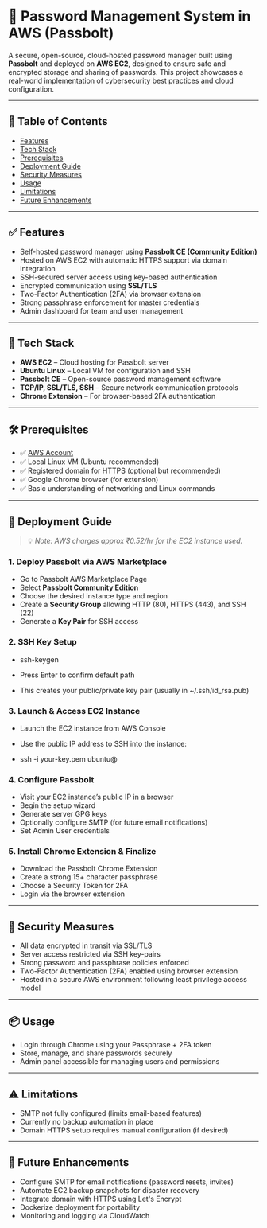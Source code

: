 # 🔐 Password Management System in AWS (Passbolt)

A secure, open-source, cloud-hosted password manager built using **Passbolt** and deployed on **AWS EC2**, designed to ensure safe and encrypted storage and sharing of passwords. This project showcases a real-world implementation of cybersecurity best practices and cloud configuration.

---

## 📄 Table of Contents

- [Features](#features)
- [Tech Stack](#tech-stack)
- [Prerequisites](#prerequisites)
- [Deployment Guide](#deployment-guide)
- [Security Measures](#security-measures)
- [Usage](#usage)
- [Limitations](#limitations)
- [Future Enhancements](#future-enhancements)

---

## ✅ Features

- Self-hosted password manager using **Passbolt CE (Community Edition)**
- Hosted on AWS EC2 with automatic HTTPS support via domain integration
- SSH-secured server access using key-based authentication
- Encrypted communication using **SSL/TLS**
- Two-Factor Authentication (2FA) via browser extension
- Strong passphrase enforcement for master credentials
- Admin dashboard for team and user management

---

## 🧰 Tech Stack

- **AWS EC2** – Cloud hosting for Passbolt server  
- **Ubuntu Linux** – Local VM for configuration and SSH  
- **Passbolt CE** – Open-source password management software  
- **TCP/IP, SSL/TLS, SSH** – Secure network communication protocols  
- **Chrome Extension** – For browser-based 2FA authentication  

---

## 🛠️ Prerequisites

- ✅ [AWS Account](https://aws.amazon.com/)
- ✅ Local Linux VM (Ubuntu recommended)
- ✅ Registered domain for HTTPS (optional but recommended)
- ✅ Google Chrome browser (for extension)
- ✅ Basic understanding of networking and Linux commands

---

## 🚀 Deployment Guide

> 💡 _Note: AWS charges approx ₹0.52/hr for the EC2 instance used._

### 1. Deploy Passbolt via AWS Marketplace

- Go to Passbolt AWS Marketplace Page
- Select **Passbolt Community Edition**
- Choose the desired instance type and region
- Create a **Security Group** allowing HTTP (80), HTTPS (443), and SSH (22)
- Generate a **Key Pair** for SSH access

### 2. SSH Key Setup

- ssh-keygen

- Press Enter to confirm default path
- This creates your public/private key pair (usually in ~/.ssh/id_rsa.pub)

### 3. Launch & Access EC2 Instance

- Launch the EC2 instance from AWS Console
- Use the public IP address to SSH into the instance:

- ssh -i your-key.pem ubuntu@<public-ip>

### 4. Configure Passbolt

- Visit your EC2 instance’s public IP in a browser
- Begin the setup wizard
- Generate server GPG keys
- Optionally configure SMTP (for future email notifications)
- Set Admin User credentials

### 5. Install Chrome Extension & Finalize

- Download the Passbolt Chrome Extension
- Create a strong 15+ character passphrase
- Choose a Security Token for 2FA
- Login via the browser extension

---

## 🔐 Security Measures

- All data encrypted in transit via SSL/TLS
- Server access restricted via SSH key-pairs
- Strong password and passphrase policies enforced
- Two-Factor Authentication (2FA) enabled using browser extension
- Hosted in a secure AWS environment following least privilege access model

---

## 📦 Usage

- Login through Chrome using your Passphrase + 2FA token
- Store, manage, and share passwords securely
- Admin panel accessible for managing users and permissions

---

## ⚠️ Limitations

- SMTP not fully configured (limits email-based features)
- Currently no backup automation in place
- Domain HTTPS setup requires manual configuration (if desired)

---

## 🌱 Future Enhancements

- Configure SMTP for email notifications (password resets, invites)
- Automate EC2 backup snapshots for disaster recovery
- Integrate domain with HTTPS using Let's Encrypt
- Dockerize deployment for portability
- Monitoring and logging via CloudWatch
